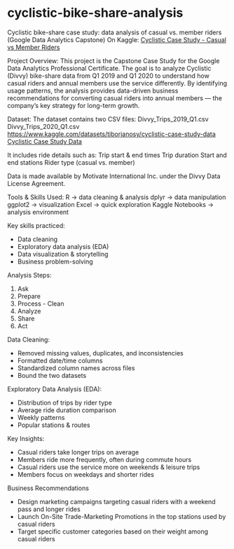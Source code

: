 # cyclistic-bike-share-analysis
Cyclistic bike-share case study: data analysis of casual vs. member riders (Google Data Analytics Capstone)
On Kaggle: [Cyclistic Case Study - Casual vs Member Riders](https://www.kaggle.com/code/tiborjanosy/cyclistic-case-study-casual-vs-member-riders)

Project Overview:
This project is the Capstone Case Study for the Google Data Analytics Professional Certificate.
The goal is to analyze Cyclistic (Divvy) bike-share data from Q1 2019 and Q1 2020 to understand how casual riders and annual members use the service differently.
By identifying usage patterns, the analysis provides data-driven business recommendations for converting casual riders into annual members — the company’s key strategy for long-term growth.

Dataset:
The dataset contains two CSV files:
Divvy_Trips_2019_Q1.csv
Divvy_Trips_2020_Q1.csv
https://www.kaggle.com/datasets/tiborjanosy/cyclistic-case-study-data
[Cyclistic Case Study Data](https://www.kaggle.com/datasets/tiborjanosy/cyclistic-case-study-data)

It includes ride details such as:
Trip start & end times
Trip duration
Start and end stations
Rider type (casual vs. member)

Data is made available by Motivate International Inc. under the Divvy Data License Agreement.

Tools & Skills Used:
R → data cleaning & analysis
dplyr → data manipulation
ggplot2 → visualization
Excel → quick exploration
Kaggle Notebooks → analysis environment

Key skills practiced:
- Data cleaning
- Exploratory data analysis (EDA)
- Data visualization & storytelling
- Business problem-solving

Analysis Steps:
1. Ask
2. Prepare
3. Process - Clean
4. Analyze
5. Share
6. Act

Data Cleaning:
- Removed missing values, duplicates, and inconsistencies
- Formatted date/time columns
- Standardized column names across files
- Bound the two datasets

Exploratory Data Analysis (EDA):
- Distribution of trips by rider type
- Average ride duration comparison
- Weekly patterns
- Popular stations & routes

Key Insights:
- Casual riders take longer trips on average
- Members ride more frequently, often during commute hours
- Casual riders use the service more on weekends & leisure trips
- Members focus on weekdays and shorter rides

Business Recommendations
- Design marketing campaigns targeting casual riders with a weekend pass and longer rides
- Launch On-Site Trade-Marketing Promotions in the top stations used by casual riders
- Target specific customer categories based on their weight among casual riders
